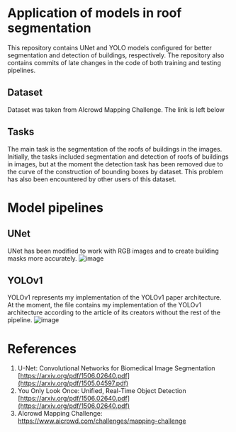# Application of models in roof segmentation
This repository contains UNet and YOLO models configured for better segmentation and detection of buildings, respectively. 
The repository also contains commits of late changes in the code of both training and testing pipelines.

## Dataset
Dataset was taken from AIcrowd Mapping Challenge. The link is left below

## Tasks
The main task is the segmentation of the roofs of buildings in the images.
Initially, the tasks included segmentation and detection of roofs of buildings in images, but at the moment the detection task 
has been removed due to the curve of the construction of bounding boxes by dataset. This problem has also been encountered by 
other users of this dataset.

# Model pipelines
## UNet
UNet has been modified to work with RGB images and to create building masks more accurately.
![image](https://github.com/DovTech/unet_roofs_experiments/assets/90236671/edbcd50b-12da-40a2-b476-df2460573543)

## YOLOv1
YOLOv1 represents my implementation of the YOLOv1 paper architecture.<br>
At the moment, the file contains my implementation of the YOLOv1 architecture according to the article of its creators without the rest of the pipeline.
![image](https://github.com/DovTech/unet_roofs_experiments/assets/90236671/a7169e62-9581-48a7-98fc-634b8046b9e2)

# References 
1. U-Net: Convolutional Networks for Biomedical
Image Segmentation [https://arxiv.org/pdf/1506.02640.pdf](https://arxiv.org/pdf/1505.04597.pdf)
2. You Only Look Once:
Unified, Real-Time Object Detection [https://arxiv.org/pdf/1506.02640.pdf](https://arxiv.org/pdf/1506.02640.pdf)
3. AIcrowd Mapping Challenge:
https://www.aicrowd.com/challenges/mapping-challenge

